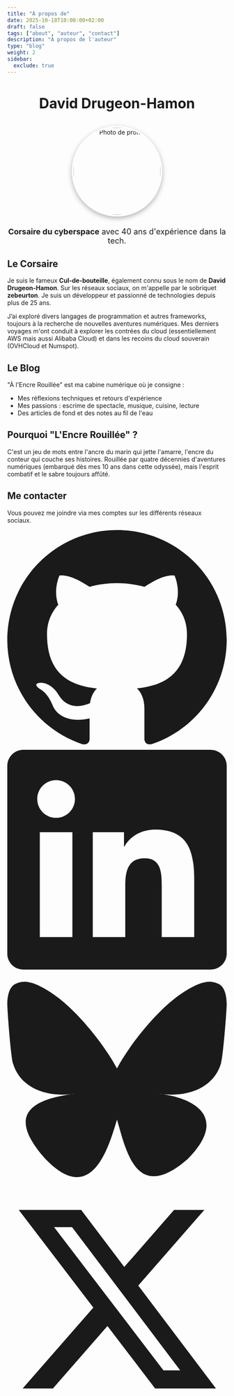 ```yaml
---
title: "À propos de"
date: 2025-10-18T10:00:00+02:00
draft: false
tags: ["about", "auteur", "contact"]
description: "À propos de l'auteur"
type: "blog"
weight: 2
sidebar:
  exclude: true
---
```


<div style="text-align: center;">

<h1 style="font-size: 2rem !important; text-align: center !important; margin-bottom: 1rem;">
David Drugeon-Hamon
</h1>

<img src="/images/author.jpg" alt="Photo de profil" style="width: 200px; height: 200px; border-radius: 50%; object-fit: cover; display: block; margin: 2rem auto 1.5rem auto; border: 4px solid rgba(255, 255, 255, 0.1); box-shadow: 0 4px 12px rgba(0, 0, 0, 0.3);">

<p style="text-align: center; font-size: 1.125rem; margin: 1rem 0;">
<strong>Corsaire du cyberspace</strong> avec 40 ans d'expérience dans la tech.
</p>

</div>

<div style="text-align: left;">

## Le Corsaire

Je suis le fameux **Cul-de-bouteille**, également connu sous le nom de **David Drugeon-Hamon**.
Sur les réseaux sociaux, on m'appelle par le sobriquet **zebeurton**. Je suis un développeur et passionné de
technologies depuis plus de 25 ans.

J’ai exploré divers langages de programmation et autres frameworks, toujours à la recherche de nouvelles aventures
numériques.
Mes derniers voyages m'ont conduit à explorer les contrées du cloud (essentiellement AWS mais aussi Alibaba Cloud) et
dans les recoins du cloud souverain (OVHCloud et Numspot).


## Le Blog

"À l'Encre Rouillée" est ma cabine numérique où je consigne :
- Mes réflexions techniques et retours d'expérience
- Mes passions : escrime de spectacle, musique, cuisine, lecture
- Des articles de fond et des notes au fil de l'eau

## Pourquoi "L'Encre Rouillée" ?

C'est un jeu de mots entre l'ancre du marin qui jette l'amarre, l'encre du conteur qui couche ses histoires.
Rouillée par quatre décennies d'aventures numériques (embarqué dès mes 10 ans dans cette odyssée),
mais l'esprit combatif et le sabre toujours affûté.

## Me contacter

Vous pouvez me joindre via mes comptes sur les différents réseaux sociaux.

<div class="social-icons-html">
  <a href="https://github.com/ddrugeon" title="GitHub" target="_blank" rel="noopener">
    <svg xmlns="http://www.w3.org/2000/svg" viewBox="0 0 24 24" fill="currentColor">
      <path d="M12 0c-6.626 0-12 5.373-12 12 0 5.302 3.438 9.8 8.207 11.387.599.111.793-.261.793-.577v-2.234c-3.338.726-4.033-1.416-4.033-1.416-.546-1.387-1.333-1.756-1.333-1.756-1.089-.745.083-.729.083-.729 1.205.084 1.839 1.237 1.839 1.237 1.07 1.834 2.807 1.304 3.492.997.107-.775.418-1.305.762-1.604-2.665-.305-5.467-1.334-5.467-5.931 0-1.311.469-2.381 1.236-3.221-.124-.303-.535-1.524.117-3.176 0 0 1.008-.322 3.301 1.23.957-.266 1.983-.399 3.003-.404 1.02.005 2.047.138 3.006.404 2.291-1.552 3.297-1.23 3.297-1.23.653 1.653.242 2.874.118 3.176.77.84 1.235 1.911 1.235 3.221 0 4.609-2.807 5.624-5.479 5.921.43.372.823 1.102.823 2.222v3.293c0 .319.192.694.801.576 4.765-1.589 8.199-6.086 8.199-11.386 0-6.627-5.373-12-12-12z"/>
    </svg>
  </a>

  <a href="https://linkedin.com/in/ddrugeon" title="LinkedIn" target="_blank" rel="noopener">
    <svg xmlns="http://www.w3.org/2000/svg" viewBox="0 0 24 24" fill="currentColor">
      <path d="M20.447 20.452h-3.554v-5.569c0-1.328-.027-3.037-1.852-3.037-1.853 0-2.136 1.445-2.136 2.939v5.667H9.351V9h3.414v1.561h.046c.477-.9 1.637-1.85 3.37-1.85 3.601 0 4.267 2.37 4.267 5.455v6.286zM5.337 7.433c-1.144 0-2.063-.926-2.063-2.065 0-1.138.92-2.063 2.063-2.063 1.14 0 2.064.925 2.064 2.063 0 1.139-.925 2.065-2.064 2.065zm1.782 13.019H3.555V9h3.564v11.452zM22.225 0H1.771C.792 0 0 .774 0 1.729v20.542C0 23.227.792 24 1.771 24h20.451C23.2 24 24 23.227 24 22.271V1.729C24 .774 23.2 0 22.222 0h.003z"/>
    </svg>
  </a>

  <a href="https://bsky.app/profile/zebeurton.bsky.social" title="Bluesky" target="_blank" rel="noopener">
    <svg xmlns="http://www.w3.org/2000/svg" viewBox="0 0 24 24" fill="currentColor">
      <path d="M12 10.8c-1.087-2.114-4.046-6.053-6.798-7.995C2.566.944 1.561 1.266.902 1.565.139 1.908 0 3.08 0 3.768c0 .69.378 5.65.624 6.479.815 2.736 3.713 3.66 6.383 3.364.136-.02.275-.039.415-.056-.138.022-.276.04-.415.056-3.912.58-7.387 2.005-2.83 7.078 5.013 5.19 6.87-1.113 7.823-4.308.953 3.195 2.05 9.271 7.733 4.308 4.267-4.308 1.172-6.498-2.74-7.078a8.741 8.741 0 0 1-.415-.056c.14.017.279.036.415.056 2.67.297 5.568-.628 6.383-3.364.246-.828.624-5.79.624-6.478 0-.69-.139-1.861-.902-2.206-.659-.298-1.664-.62-4.3 1.24C16.046 4.748 13.087 8.687 12 10.8z"/>
    </svg>
  </a>

  <a href="https://twitter.com/zebeurton" title="Twitter/X" target="_blank" rel="noopener">
    <svg xmlns="http://www.w3.org/2000/svg" viewBox="0 0 24 24" fill="currentColor">
      <path d="M18.244 2.25h3.308l-7.227 8.26 8.502 11.24H16.17l-5.214-6.817L4.99 21.75H1.68l7.73-8.835L1.254 2.25H8.08l4.713 6.231zm-1.161 17.52h1.833L7.084 4.126H5.117z"/>
    </svg>
  </a>
</div>
